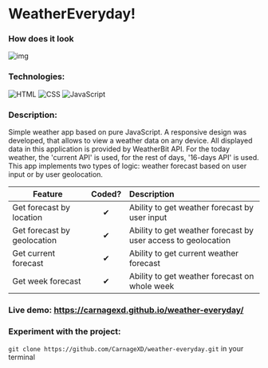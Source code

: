 # WeatherEveryday!
### How does it look
![img](https://carnagexd.github.io/assets/img/weather-everyday.png)

### Technologies:
![HTML](https://img.shields.io/badge/HTML5-E34F26?style=for-the-badge&logo=html5&logoColor=white)
![CSS](https://img.shields.io/badge/CSS3-1572B6?style=for-the-badge&logo=css3&logoColor=white)
![JavaScript](https://img.shields.io/badge/JavaScript-F7DF1E?style=for-the-badge&logo=javascript&logoColor=black)

### Description:
Simple weather app based on pure JavaScript.
A responsive design was developed, that allows to view a weather data on any device.
All displayed data in this application is provided by WeatherBit API. For the today weather, the 'current API' is used, for the rest of days, '16-days API' is used.
This app implements two types of logic: weather forecast based on user input or by user geolocation.

| Feature  |  Coded?       | Description  |
|----------|:-------------:|:-------------|
| Get forecast by location | &#10004; | Ability to get weather forecast by user input |
| Get forecast by geolocation | &#10004; | Ability to get weather forecast by user access to geolocation  |
| Get current forecast | &#10004; | Ability to get current weather forecast |
| Get week forecast | &#10004; | Ability to get weather forecast on whole week |

### Live demo: https://carnagexd.github.io/weather-everyday/

### Experiment with the project:
`git clone https://github.com/CarnageXD/weather-everyday.git` in your terminal
